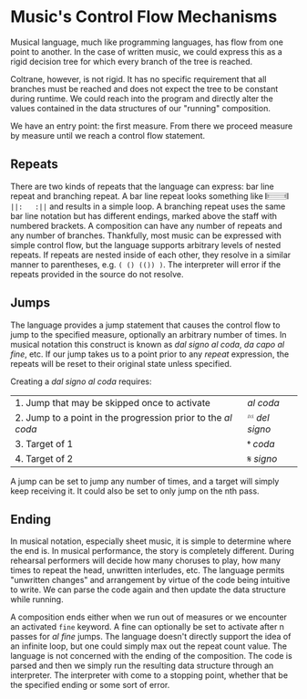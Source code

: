 # Music's Control Flow Mechanisms

Musical language, much like programming languages, has flow from one point to another.
In the case of written music, we could express this as a rigid decision tree for which every branch of the tree is reached. 

Coltrane, however, is not rigid.
It has no specific requirement that all branches must be reached and does not expect the tree to be constant during runtime.
We could reach into the program and directly alter the values contained in the data structures of our "running" composition.

We have an entry point: the first measure. From there we proceed measure by measure until we reach a control flow statement.

## Repeats

There are two kinds of repeats that the language can express: bar line repeat and branching repeat.
A bar line repeat looks something like 𝄆𝄚𝄚𝄚𝄇 `||:   :||` and results in a simple loop.
A branching repeat uses the same bar line notation but has different endings, marked above the staff with numbered brackets.
A composition can have any number of repeats and any number of branches. 
Thankfully, most music can be expressed with simple control flow, but the language supports arbitrary levels of nested repeats.
If repeats are nested inside of each other, they resolve in a similar manner to parentheses, e.g. `( () (()) )`.
The interpreter will error if the repeats provided in the source do not resolve.

## Jumps

The language provides a jump statement that causes the control flow to jump to the specified measure, optionally an arbitrary number of times.
In musical notation this construct is known as *dal signo al coda*, *da capo al fine*, etc.
If our jump takes us to a point prior to any *repeat* expression, the repeats will be reset to their original state unless specified.

Creating a *dal signo al coda* requires:

|                                                              |               |
| ------------------------------------------------------------ | ------------- |
| 1. Jump that may be skipped once to activate                 | *al coda*     |
| 2. Jump to a point in the progression prior to the *al coda* | 𝄉 *del signo* |
| 3. Target of 1                                               | 𝄌 *coda*      |
| 4. Target of 2                                               | 𝄋 *signo*     |

A jump can be set to jump any number of times, and a target will simply keep receiving it.
It could also be set to only jump on the nth pass.

## Ending

In musical notation, especially sheet music, it is simple to determine where the end is. In musical performance, the story is completely different.
During rehearsal performers will decide how many choruses to play, how many times to repeat the head, unwritten interludes, etc.
The language permits "unwritten changes" and arrangement by virtue of the code being intuitive to write.
We can parse the code again and then update the data structure while running.

A composition ends either when we run out of measures or we encounter an activated `fine` keyword.
A fine can optionally be set to activate after n passes for *al fine* jumps.
The language doesn't directly support the idea of an infinite loop, but one could simply max out the repeat count value.
The language is not concerned with the ending of the composition.
The code is parsed and then we simply run the resulting data structure through an interpreter.
The interpreter with come to a stopping point, whether that be the specified ending or some sort of error.